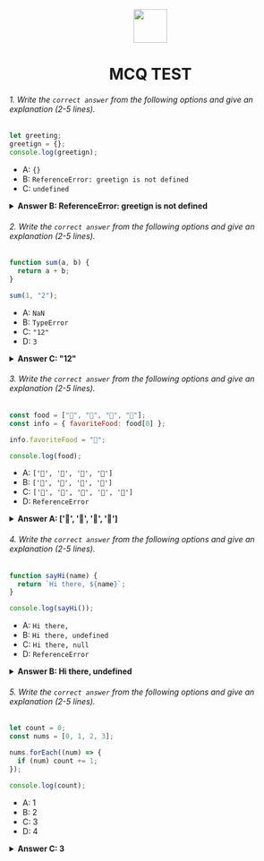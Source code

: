 <div align="center">
  <img height="60" src="https://edurev.gumlet.io/AllImages/original/ApplicationImages/CourseImages/944e5d47-8c55-4a89-91e5-22ab5f2798fc_CI.png">
  <h1>MCQ TEST</h1>
</div>

###### 1. Write the `correct answer` from the following options and give an explanation (2-5 lines).

```javascript
let greeting;
greetign = {};
console.log(greetign);
```

- A: `{}`
- B: `ReferenceError: greetign is not defined`
- C: `undefined`

<details><summary><b>Answer B: ReferenceError: greetign is not defined</b></summary>
<p>

#### Answer: 

<p>
Here greeting is defined but greetign is not defined. So their will be an ReferenceError. Which is "greetign" is not defined
</p>

</p>
</details>

###### 2. Write the `correct answer` from the following options and give an explanation (2-5 lines).

```javascript
function sum(a, b) {
  return a + b;
}

sum(1, "2");
```

- A: `NaN`
- B: `TypeError`
- C: `"12"`
- D: `3`

<details><summary><b>Answer C: "12"</b></summary>


#### Answer: 
<p>
"+" it oparates like add two numbers or concatinate as string. Here one number and one string are concatinating. When their is at least one string with multiple numbers it always concatinates not adding. 
</p>

</>
</details>

###### 3. Write the `correct answer` from the following options and give an explanation (2-5 lines).

```javascript
const food = ["🍕", "🍫", "🥑", "🍔"];
const info = { favoriteFood: food[0] };

info.favoriteFood = "🍝";

console.log(food);
```

- A: `['🍕', '🍫', '🥑', '🍔']`
- B: `['🍝', '🍫', '🥑', '🍔']`
- C: `['🍝', '🍕', '🍫', '🥑', '🍔']`
- D: `ReferenceError`

<details><summary><b>Answer A: ['🍕', '🍫', '🥑', '🍔']</b></summary>
<p>

#### Answer: 
<p>
Here, food is an array of incons. We know that array in non primitive so info.favoriteFood = "🍝"; can't be changed like this.
</p>


</p>
</details>

###### 4. Write the `correct answer` from the following options and give an explanation (2-5 lines).

```javascript
function sayHi(name) {
  return `Hi there, ${name}`;
}

console.log(sayHi());
```

- A: `Hi there,`
- B: `Hi there, undefined`
- C: `Hi there, null`
- D: `ReferenceError`

<details><summary><b>Answer B: Hi there, undefined</b></summary>
<p>

#### Answer: ?

<p>
Inside the function name is defined but never been set value by function perameter. In other words sayHi() has name argument but in the sayHi() function calling their is no perameter is given. 
</p>

</p>
</details>

###### 5. Write the `correct answer` from the following options and give an explanation (2-5 lines).

```javascript
let count = 0;
const nums = [0, 1, 2, 3];

nums.forEach((num) => {
  if (num) count += 1;
});

console.log(count);
```

- A: 1
- B: 2
- C: 3
- D: 4

<details><summary><b>Answer C: 3</b></summary>
<p>

#### Answer: ?

<p>
forEach loop is itarating the nums array. In the body of this forEach loop their is a if statement where it checks num (index) but the first index is the zero that's why for the first intaretion count will not get with one. but second, third and fourth intaretion will add 1 to count then the final result will be 3. 
</p>

</p>
</details>
